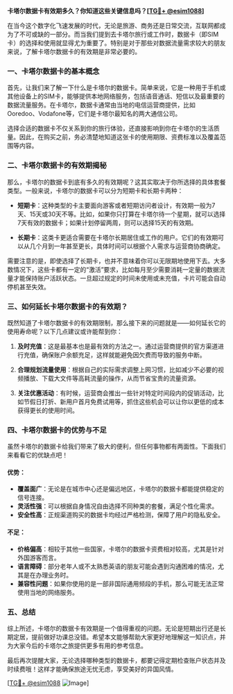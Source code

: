 **卡塔尔数据卡有效期多久？你知道这些关键信息吗？[[TG💪+ @esim1088](https://t.me/s/esim1088)]**

在当今这个数字化飞速发展的时代，无论是旅游、商务还是日常交流，互联网都成为了不可或缺的一部分。而当我们提到去卡塔尔旅行或工作时，数据卡（即SIM卡）的选择和使用就显得尤为重要了。特别是对于那些对数据流量需求较大的朋友来说，了解卡塔尔数据卡的有效期是非常必要的。

### 一、卡塔尔数据卡的基本概念

首先，让我们来了解一下什么是卡塔尔的数据卡。简单来说，它是一种用于手机或其他设备上的SIM卡，能够提供本地网络服务，包括语音通话、短信以及最重要的数据流量服务。在卡塔尔，数据卡通常由当地的电信运营商提供，比如Ooredoo、Vodafone等，它们是卡塔尔最知名的两大通信公司。

选择合适的数据卡不仅关系到你的旅行体验，还直接影响到你在卡塔尔的生活质量。因此，在购买之前，务必清楚地知道这张卡的使用期限、资费标准以及覆盖范围等内容。

### 二、卡塔尔数据卡的有效期揭秘

那么，卡塔尔的数据卡到底有多久的有效期呢？这其实取决于你所选择的具体套餐类型。一般来说，卡塔尔的数据卡可以分为短期卡和长期卡两种：

- **短期卡**：这种类型的卡主要面向游客或者短期访问者设计，有效期一般为7天、15天或30天不等。比如，如果你只打算在卡塔尔待一个星期，就可以选择7天有效的数据卡；如果计划停留两周，则可以选择15天的有效期。
  
- **长期卡**：这类卡更适合需要在卡塔尔长期居住或工作的用户。它们的有效期可以从几个月到一年甚至更长，具体时间可以根据个人需求与运营商协商确定。

需要注意的是，即使选择了长期卡，也并不意味着你可以无限期地使用下去。大多数情况下，这些卡都有一定的“激活”要求，比如每月至少需要消耗一定量的数据流量才能保持账户活跃状态。一旦超过规定的时间未使用或未充值，卡片可能会自动停机甚至失效。

### 三、如何延长卡塔尔数据卡的有效期？

既然知道了卡塔尔数据卡的有效期限制，那么接下来的问题就是——如何延长它的使用寿命呢？以下几点建议或许能帮到你：

1. **及时充值**：这是最基本也是最有效的方法之一。通过运营商提供的官方渠道进行充值，确保账户余额充足，这样就能避免因欠费而导致的服务中断。
   
2. **合理规划流量使用**：根据自己的实际需求调整上网习惯，比如减少不必要的视频播放、下载大文件等高耗流量的操作，从而节省宝贵的流量资源。
   
3. **关注优惠活动**：有时候，运营商会推出一些针对特定时间段内的促销活动，比如节假日打折、新用户首月免费试用等，抓住这些机会可以让你以更低的成本获得更长的使用时间。

### 四、卡塔尔数据卡的优势与不足

虽然卡塔尔的数据卡给我们带来了极大的便利，但任何事物都有两面性。下面我们来看看它的优缺点吧！

#### 优势：
- **覆盖面广**：无论是在城市中心还是偏远地区，卡塔尔的数据卡都能提供稳定的信号连接。
- **灵活性强**：可以根据自身情况自由选择不同种类的套餐，满足个性化需求。
- **安全性高**：正规渠道购买的数据卡均经过严格检测，保障了用户的隐私安全。

#### 不足：
- **价格偏高**：相较于其他一些国家，卡塔尔的数据卡资费相对较高，尤其是针对外国游客而言。
- **语言障碍**：部分老年人或不太熟悉英语的朋友可能会遇到沟通困难的情况，尤其是在办理业务时。
- **兼容性问题**：如果你使用的是一部非国际通用频段的手机，那么可能无法正常使用当地的网络服务。

### 五、总结

综上所述，卡塔尔的数据卡有效期是一个值得重视的问题。无论是短期出行还是长期定居，提前做好功课总没错。希望本文能够帮助大家更好地理解这一知识点，并为大家今后的卡塔尔之旅提供更多有用的参考信息。

最后再次提醒大家，无论选择哪种类型的数据卡，都要记得定期检查账户状态并及时续费哦！这样才能确保旅途无忧无虑，享受美好的异国风情。

[[TG💪+ @esim1088](https://t.me/s/esim1088) ![Image](https://i.postimg.cc/4NQfJmqS/Snipaste-2025-05-13-00-14-12.png)]